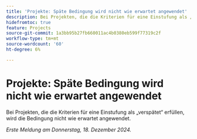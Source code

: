 ```yaml
---
title: 'Projekte: Späte Bedingung wird nicht wie erwartet angewendet'
description: Bei Projekten, die die Kriterien für eine Einstufung als „verspätet“ erfüllen, wird die Bedingung nicht wie erwartet angewendet.
hidefromtoc: true
feature: Projects
source-git-commit: 1a3bb95b27fb660011ac4b0380eb599f77319c2f
workflow-type: tm+mt
source-wordcount: '60'
ht-degree: 6%

---
```


# Projekte: Späte Bedingung wird nicht wie erwartet angewendet

Bei Projekten, die die Kriterien für eine Einstufung als „verspätet“ erfüllen, wird die Bedingung nicht wie erwartet angewendet.

_Erste Meldung am Donnerstag, 18. Dezember 2024._

